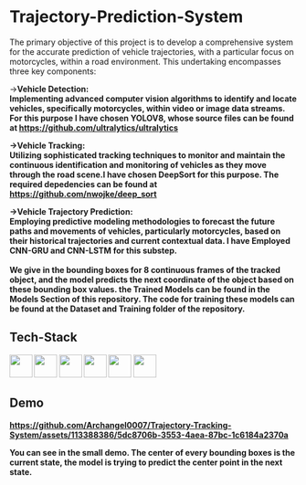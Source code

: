 # Trajectory-Prediction-System

The primary objective of this project is to develop a comprehensive system for the accurate prediction of vehicle trajectories, with a particular focus on motorcycles, within a road environment. This undertaking encompasses three key components:

-><b>Vehicle Detection:<b/> <br>
Implementing advanced computer vision algorithms to identify and locate vehicles, specifically motorcycles, within video or image data streams. For this purpose I have chosen YOLOV8, whose source files can be found at https://github.com/ultralytics/ultralytics

-><b>Vehicle Tracking:<b/> <br>
Utilizing sophisticated tracking techniques to monitor and maintain the continuous identification and monitoring of vehicles as they move through the road scene.I have chosen DeepSort for this purpose. The required depedencies can be found at https://github.com/nwojke/deep_sort

-><b>Vehicle Trajectory Prediction:<b/> <br>
Employing predictive modeling methodologies to forecast the future paths and movements of vehicles, particularly motorcycles, based on their historical trajectories and current contextual data. I have Employed CNN-GRU and CNN-LSTM for this substep.<br><br> We give in the bounding boxes for 8 continuous frames of the tracked object, and the model predicts the next coordinate of the object based on these bounding box values. the Trained Models can be found in the Models Section of this repository. The code for training these models can be found at the Dataset and Training folder of the repository.



## Tech-Stack
<div><img src="https://camo.githubusercontent.com/d9170200b3894f1bb39610409a2b6bd82fa4e31f81156291b2040e6dfea09bf3/68747470733a2f2f63646e2e6a7364656c6976722e6e65742f67682f64657669636f6e732f64657669636f6e2f69636f6e732f7079746f7263682f7079746f7263682d6f726967696e616c2e737667" height="40px" width="40px">
<img src="https://camo.githubusercontent.com/26775c5884b7e016cd32a1ed450980e1d404c81b19077f7702f5e3e7c746dc5d/68747470733a2f2f63646e2e6a7364656c6976722e6e65742f67682f64657669636f6e732f64657669636f6e2f69636f6e732f74656e736f72666c6f772f74656e736f72666c6f772d6f726967696e616c2e737667" height="40px" width="40px">
<img src="https://camo.githubusercontent.com/5603e24b61199730db8d47721aeb6b7e6e0517ee6f43bb6762552a4d625607c9/68747470733a2f2f63646e2e6a7364656c6976722e6e65742f67682f64657669636f6e732f64657669636f6e2f69636f6e732f707974686f6e2f707974686f6e2d6f726967696e616c2e737667" height="40px" width="40px">
<img src="https://camo.githubusercontent.com/25d07ba4220a3fcadb4af12394d157494ec298dec4ecd86321961427ea18c9e8/68747470733a2f2f63646e2e6a7364656c6976722e6e65742f67682f64657669636f6e732f64657669636f6e2f69636f6e732f7673636f64652f7673636f64652d6f726967696e616c2e737667" height="40px" width="40px">
<img src="https://camo.githubusercontent.com/a7788e074a00b2faa78a3d5d74a643522dcbb5d7267a96a3648f2b772d95702f/68747470733a2f2f63646e2e6a7364656c6976722e6e65742f67682f64657669636f6e732f64657669636f6e2f69636f6e732f616e61636f6e64612f616e61636f6e64612d6f726967696e616c2e737667" height="40px" width="40px">
<img src="https://camo.githubusercontent.com/baf28e1c345391854671f1d2c7d53012b92341cac2bf3e94789ba92c76770d7d/68747470733a2f2f63646e2e6a7364656c6976722e6e65742f67682f64657669636f6e732f64657669636f6e2f69636f6e732f6f70656e63762f6f70656e63762d6f726967696e616c2e737667" height="40px" width="40px">
<div/>

## Demo

https://github.com/Archangel0007/Trajectory-Tracking-System/assets/113388386/5dc8706b-3553-4aea-87bc-1c6184a2370a

You can see in the small demo. The center of every bounding boxes is the current state, the model is trying to predict the center point in the next state.
